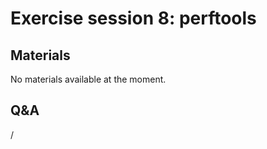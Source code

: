 # Exercise session 8: perftools

<!--
The files for the exercises can be found in `Exercises/HPE/day3/perftools` and
its subdirectories. Follow the Readme.md description (per each directory) and get familiar with the perftools commands and outputs.

-   Subdirectories `perftools`, `perftools-api`, `perftools-hwpc`, `perftools-python`, and `perftools-apa` 
    need `lumi_c.sh` (or `lumi_c_after.sh`) to be sourced.

-   Subdirectories `perftools-for-hip` and `perftools-for-omp-offload` 
    need `lumi_g.sh` (or `lumi_g_after.sh`) to be sourced
-->


## Materials

No materials available at the moment.

<!--
Temporary location of materials (for the lifetime of the training project):

-   See the exercise assignments in
    `/project/project_465001362/Slides/HPE/Exercises.pdf` 

-   Exercise files in `/project/project_465001362/Exercises/HPE/day3`
-->

<!--
Temporary web-available materials:

-    Overview exercise assignments day 1+2+3 temporarily available on
     [this link](https://462000265.lumidata.eu/2p3day-20250303/files/LUMI-2p3day-20250303-3_Exercises_day3.pdf)
-->

<!--
Archived materials on LUMI:

-   Exercise assignments in `/appl/local/training/2p3day-20250303/files/LUMI-2p3day-20250303-Exercises_HPE.pdf`

-   Exercises as bizp2-compressed tar file in
    `/appl/local/training/2p3day-20250303/files/LUMI-2p3day-20250303-Exercises_HPE.tar.bz2`

-   Exercises as uncompressed tar file in
    `/appl/local/training/2p3day-20250303/files/LUMI-2p3day-20250303-Exercises_HPE.tar`
-->


## Q&A

/

